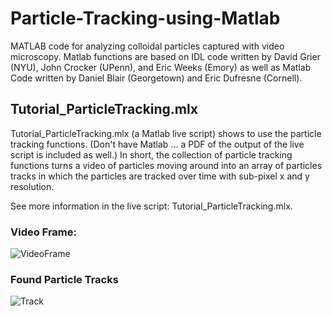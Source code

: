 # Particle-Tracking-using-Matlab
MATLAB code for analyzing colloidal particles captured with video microscopy. Matlab functions are based on IDL code written by David Grier (NYU), John Crocker (UPenn), and Eric Weeks (Emory) as well as Matlab Code written by Daniel Blair (Georgetown) and Eric Dufresne (Cornell).  

## Tutorial_ParticleTracking.mlx
Tutorial_ParticleTracking.mlx (a Matlab live script) shows to use the particle tracking functions. (Don't have Matlab ... a PDF of the output of the live script is included as well.) In short, the collection of particle tracking functions turns a video of particles moving around into an array of particles tracks in which the particles are tracked over time with sub-pixel x and y resolution.  

See more information in the live script: Tutorial_ParticleTracking.mlx.

### Video Frame:
![VideoFrame](https://github.com/zaptowicz/images-in-readme/assets/14822984/26c4650c-4b84-4d20-b703-15ad5e57c678)
### Found Particle Tracks
![Track](https://github.com/zaptowicz/images-in-readme/assets/14822984/1256760f-a36d-4f3e-99e9-397559820e87)
```
